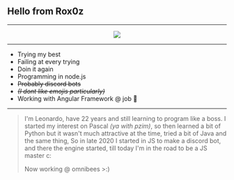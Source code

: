 ## Hello from Rox0z
---
<p align="center">
  <a href="https://discord.com/users/305722154480304128">
    <img src="https://lanyard.cnrad.dev/api/305722154480304128" />
  </a>
</p>

---

- Trying my best
- Failing at every trying
- Doin it again
- Programming in node.js
- ~~Probably discord bots~~
- ~~_(I dont like emojis particularly)_~~
- Working with Angular Framework @ job 🤠

---

> I'm Leonardo, have 22 years and still learning to program like a boss. I started my interest on Pascal _(ya with pzim)_, so then learned a bit of Python but it wasn't much attractive at the time, tried a bit of Java and the same thing, So in late 2020 I started in JS to make a discord bot, and there the engine started, till today I'm in the road to be a JS master c:
>
> Now working @ omnibees >:)
